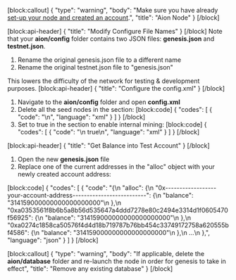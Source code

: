 [block:callout]
{
  "type": "warning",
  "body": "Make sure you have already [set-up your node and created an account](doc:node-set-up).",
  "title": "Aion Node"
}
[/block]

[block:api-header]
{
  "title": "Modify Configure File Names"
}
[/block]
Note that your **aion/config** folder contains two JSON files: **genesis.json** and **testnet.json**. 
1. Rename the original genesis.json file to a different name
2. Rename the original testnet.json file to "genesis.json"

This lowers the difficulty of the network for testing & development purposes.
[block:api-header]
{
  "title": "Configure the config.xml"
}
[/block]
1. Navigate to the **aion/config** folder and open **config.xml**
2. Delete all the seed nodes in the <nodes> section:
[block:code]
{
  "codes": [
    {
      "code": "<nodes>\n</nodes>",
      "language": "xml"
    }
  ]
}
[/block]
3. Set <mining> to true in the <consensus> section to enable internal mining:
[block:code]
{
  "codes": [
    {
      "code": "<consensus>\n  <mining>true</mining>\n<consensus>",
      "language": "xml"
    }
  ]
}
[/block]

[block:api-header]
{
  "title": "Get Balance into Test Account"
}
[/block]
1. Open the new **genesis.json** file
2. Replace one of the current addresses in the "alloc" object with your newly created account address:

[block:code]
{
  "codes": [
    {
      "code": "{\n  \"alloc\": {\n    \"0x------------------your-account-address--------------------------\": {\n      \"balance\": \"314159000000000000000000\"\n    },\n    \"0xa0353561f8b6b5a8b56d535647a4ddd7278e80c2494e3314d1f0605470f56925\": {\n      \"balance\": \"314159000000000000000000\"\n    },\n    \"0xa0274c1858ca50576f4d4d18b719787b76bb454c33749172758a620555bf4586\": {\n      \"balance\": \"314159000000000000000000\"\n    },\n    ...\n  },",
      "language": "json"
    }
  ]
}
[/block]

[block:callout]
{
  "type": "warning",
  "body": "If applicable, delete the **aion/database** folder and re-launch the node in order for genesis to take in effect",
  "title": "Remove any existing database"
}
[/block]